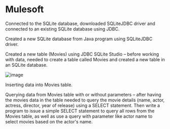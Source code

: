 # Mulesoft

<p>Connected to the SQLite database, downloaded SQLiteJDBC driver and connected to an existing SQLite database using JDBC.</p

<p> Created a new SQLite database from Java program using SQLiteJDBC driver. </p>

<p>Created a new table (Movies) using JDBC SQLite Studio  – before working with data, needed to create a table called Movies and created a new table in an SQLite database. </p>

![image](https://user-images.githubusercontent.com/73216270/192031099-81a4b21a-3bbe-45bb-8052-22ca7f2b4c0d.png)


<p>Inserting data into Movies table. </p>

<p>Querying data from Movies table with or without parameters – after having the movies data in the table needed to query the movie details (name, actor, actress, director, year of release) using a SELECT statement. Then write a program to issue a simple SELECT statement to query all rows from the Movies table, as well as use a query with parameter like actor name to select movies based on the actor's name.</p>
